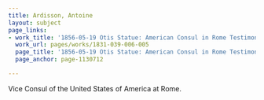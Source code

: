 ```yaml
---
title: Ardisson, Antoine
layout: subject
page_links:
- work_title: '1856-05-19 Otis Statue: American Consul in Rome Testimonial, 1831.039.006-005'
  work_url: pages/works/1831-039-006-005
  page_title: '1856-05-19 Otis Statue: American Consul in Rome Testimonial'
  page_anchor: page-1130712

---
```

<p>Vice Consul of the United States of America at Rome.</p>